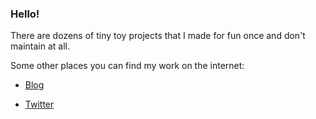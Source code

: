### Hello!

There are dozens of tiny toy projects that I made for fun once and don't maintain at all.

Some other places you can find my work on the internet:

* [Blog](https://64zbit.com)

* [Twitter](https://twitter.com/64zbit)

<!--
**dougpark/dougpark** is a ✨ _special_ ✨ repository because its `README.md` (this file) appears on your GitHub profile.

Here are some ideas to get you started:

- 🔭 I’m currently working on ...
- 🌱 I’m currently learning ...
- 👯 I’m looking to collaborate on ...
- 🤔 I’m looking for help with ...
- 💬 Ask me about ...
- 📫 How to reach me: ...
- 😄 Pronouns: ...
- ⚡ Fun fact: ...
-->
